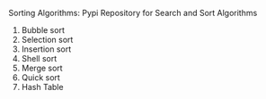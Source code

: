 Sorting Algorithms: Pypi Repository for Search and Sort Algorithms

1. Bubble sort
2. Selection sort
3. Insertion sort
4. Shell sort
5. Merge sort
6. Quick sort
7. Hash Table
